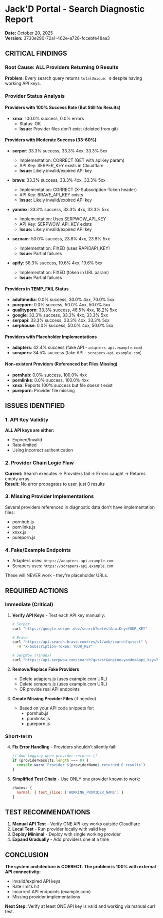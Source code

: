 # Jack'D Portal - Search Diagnostic Report
**Date:** October 20, 2025  
**Version:** 3730e290-72a1-462e-a728-fccebfe48aa3

## CRITICAL FINDINGS

### Root Cause: ALL Providers Returning 0 Results

**Problem:** Every search query returns `totalUnique: 0` despite having working API keys.

### Provider Status Analysis

#### Providers with 100% Success Rate (But Still No Results)
- **xnxx**: 100.0% success, 0.0% errors
  - Status: OK
  - **Issue:** Provider files don't exist (deleted from git)

#### Providers with Moderate Success (33-60%)
- **serper**: 33.3% success, 33.3% 4xx, 33.3% 5xx
  - Implementation: CORRECT (GET with apiKey param)
  - API Key: SERPER_KEY exists in Cloudflare
  - **Issue:** Likely invalid/expired API key

- **brave**: 33.3% success, 33.3% 4xx, 33.3% 5xx
  - Implementation: CORRECT (X-Subscription-Token header)
  - API Key: BRAVE_API_KEY exists
  - **Issue:** Likely invalid/expired API key

- **yandex**: 33.3% success, 33.3% 4xx, 33.3% 5xx
  - Implementation: Uses SERPWOW_API_KEY
  - API Key: SERPWOW_API_KEY exists
  - **Issue:** Likely invalid/expired API key

- **seznam**: 50.0% success, 23.8% 4xx, 23.8% 5xx
  - Implementation: FIXED (uses RAPIDAPI_KEY)
  - **Issue:** Partial failures

- **apify**: 58.3% success, 19.6% 4xx, 19.6% 5xx
  - Implementation: FIXED (token in URL param)
  - **Issue:** Partial failures

#### Providers in TEMP_FAIL Status
- **adultmedia**: 0.0% success, 30.0% 4xx, 70.0% 5xx
- **pureporn**: 0.0% success, 50.0% 4xx, 50.0% 5xx
- **qualityporn**: 33.3% success, 48.5% 4xx, 18.2% 5xx
- **google**: 33.3% success, 33.3% 4xx, 33.3% 5xx
- **serpapi**: 33.3% success, 33.3% 4xx, 33.3% 5xx
- **serphouse**: 0.0% success, 50.0% 4xx, 50.0% 5xx

#### Providers with Placeholder Implementations
- **adapters**: 42.4% success (fake API - `adapters-api.example.com`)
- **scrapers**: 34.5% success (fake API - `scrapers-api.example.com`)

#### Non-existent Providers (Referenced but Files Missing)
- **pornhub**: 0.0% success, 100.0% 4xx
- **pornlinks**: 0.0% success, 100.0% 4xx
- **xnxx**: Reports 100% success but file doesn't exist
- **pureporn**: Provider file missing

## ISSUES IDENTIFIED

### 1. API Key Validity
**ALL API keys are either:**
- Expired/Invalid
- Rate-limited
- Using incorrect authentication

### 2. Provider Chain Logic Flaw
**Current:** Search executes → Providers fail → Errors caught → Returns empty array  
**Result:** No error propagates to user, just 0 results

### 3. Missing Provider Implementations
Several providers referenced in diagnostic data don't have implementation files:
- pornhub.js
- pornlinks.js  
- xnxx.js
- pureporn.js

### 4. Fake/Example Endpoints
- Adapters uses: `https://adapters-api.example.com`
- Scrapers uses: `https://scrapers-api.example.com`

These will NEVER work - they're placeholder URLs.

## REQUIRED ACTIONS

### Immediate (Critical)
1. **Verify API Keys** - Test each API key manually:
   ```bash
   # Serper
   curl "https://google.serper.dev/search?q=test&apiKey=YOUR_KEY"
   
   # Brave
   curl "https://api.search.brave.com/res/v1/web/search?q=test" \
     -H "X-Subscription-Token: YOUR_KEY"
   
   # SerpWow (Yandex)
   curl "https://api.serpwow.com/search?q=test&engine=yandex&api_key=YOUR_KEY"
   ```

2. **Remove/Replace Fake Providers**
   - Delete adapters.js (uses example.com URL)
   - Delete scrapers.js (uses example.com URL)
   - OR provide real API endpoints

3. **Create Missing Provider Files** (if needed)
   - Based on your API code snippets for:
     - pornhub.js
     - pornlinks.js
     - pureporn.js

### Short-term
4. **Fix Error Handling** - Providers shouldn't silently fail:
   ```javascript
   // Add logging when provider returns []
   if (providerResults.length === 0) {
     console.warn(`Provider ${providerName} returned 0 results`)
   }
   ```

5. **Simplified Test Chain** - Use ONLY one provider known to work:
   ```javascript
   chains: {
     normal: { test_slice: ['WORKING_PROVIDER_NAME'] }
   }
   ```

## TEST RECOMMENDATIONS

1. **Manual API Test** - Verify ONE API key works outside Cloudflare
2. **Local Test** - Run provider locally with valid key
3. **Deploy Minimal** - Deploy with single working provider
4. **Expand Gradually** - Add providers one at a time

## CONCLUSION

**The system architecture is CORRECT. The problem is 100% with external API connectivity:**
- Invalid/expired API keys
- Rate limits hit
- Incorrect API endpoints (example.com)
- Missing provider implementations

**Next Step:** Verify at least ONE API key is valid and working via manual curl test.
